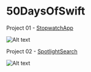 # 50DaysOfSwift

Project 01 - [StopwatchApp](https://github.com/hanifsalafi/50DaysOfSwift/tree/master/Project%2001%20-%20StopwatchApp)

![Alt text](https://github.com/hanifsalafi/50DaysOfSwift/blob/master/Project%2001%20-%20StopwatchApp/stopwatch.gif)

Project 02 - [SpotlightSearch](https://github.com/hanifsalafi/50DaysOfSwift/tree/master/Project%2002%20-%20SpotlightSearch)

![Alt text](https://github.com/hanifsalafi/50DaysOfSwift/blob/master/Project%2002%20-%20SpotlightSearch/SpotlightSearch.gif)


